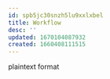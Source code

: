 ```yaml
---
id: spb5jc30snzh5lu9xxlxbel
title: Workflow
desc: ''
updated: 1670104087932
created: 1660408111515
---
```


plaintext format
